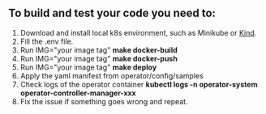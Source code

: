 ## To build and test your code you need to:

1. Download and install local k8s environment, such as Minikube or [Kind](https://kind.sigs.k8s.io/docs/user/quick-start/).
2. Fill the .env file.
3. Run IMG="your image tag" **make docker-build**
4. Run IMG="your image tag" **make docker-push**
5. Run IMG="your image tag" **make deploy**
6. Apply the yaml manifest from operator/config/samples
7. Check logs of the operator container **kubectl logs -n operator-system operator-controller-manager-xxx**
8. Fix the issue if something goes wrong and repeat.